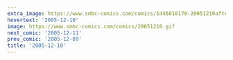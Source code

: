 ```yaml
---
extra_image: https://www.smbc-comics.com/comics/1446818170-20051210after.png
hovertext: '2005-12-10'
image: https://www.smbc-comics.com/comics/20051210.gif
next_comic: '2005-12-11'
prev_comic: '2005-12-09'
title: '2005-12-10'
---
```


